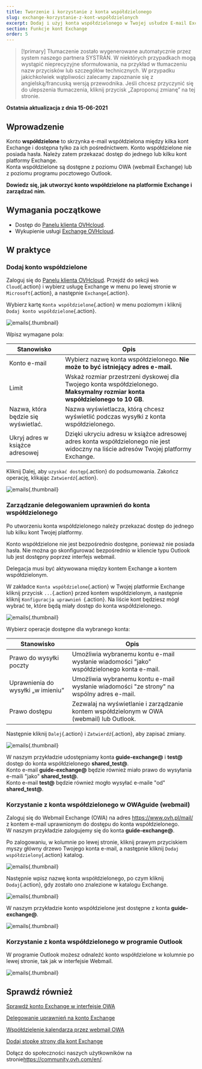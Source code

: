 ```yaml
---
title: Tworzenie i korzystanie z konta współdzielonego
slug: exchange-korzystanie-z-kont-współdzielonych
excerpt: Dodaj i użyj konta współdzielonego w Twojej usłudze E-mail Exchange
section: Funkcje kont Exchange
order: 5
---
```


> [!primary]
> Tłumaczenie zostało wygenerowane automatycznie przez system naszego partnera SYSTRAN. W niektórych przypadkach mogą wystąpić nieprecyzyjne sformułowania, na przykład w tłumaczeniu nazw przycisków lub szczegółów technicznych. W przypadku jakichkolwiek wątpliwości zalecamy zapoznanie się z angielską/francuską wersją przewodnika. Jeśli chcesz przyczynić się do ulepszenia tłumaczenia, kliknij przycisk „Zaproponuj zmianę” na tej stronie.
> 


**Ostatnia aktualizacja z dnia 15-06-2021**


## Wprowadzenie

Konto **współdzielone** to skrzynka e-mail współdzielona między kilka kont Exchange i dostępna tylko za ich pośrednictwem. Konto współdzielone nie posiada hasła. Należy zatem przekazać dostęp do jednego lub kilku kont platformy Exchange.
<br>Konta współdzielone są dostępne z poziomu OWA (webmail Exchange) lub z poziomu programu pocztowego Outlook.

**Dowiedz się, jak utworzyć konto współdzielone na platformie Exchange i zarządzać nim.**

## Wymagania początkowe

- Dostęp do [Panelu klienta OVHcloud](https://www.ovh.com/auth/?action=gotomanager&from=https://www.ovh.pl/&ovhSubsidiary=pl).
- Wykupienie usługi [Exchange OVHcloud](https://www.ovhcloud.com/pl/emails/hosted-exchange/).

## W praktyce

### Dodaj konto współdzielone

Zaloguj się do [Panelu klienta OVHcloud](https://www.ovh.com/auth/?action=gotomanager&from=https://www.ovh.pl/&ovhSubsidiary=pl). Przejdź do sekcji `Web Cloud`{.action} i wybierz usługę Exchange w menu po lewej stronie w `Microsoft`{.action}, a następnie `Exchange`{.action}.

Wybierz kartę `Konta współdzielone`{.action} w menu poziomym i kliknij `Dodaj konto współdzielone`{.action}.

![emails](images/exchange-shared_accounts01.png){.thumbnail}

Wpisz wymagane pola:

|Stanowisko|Opis|
|---|---|
|Konto e-mail|Wybierz nazwę konta współdzielonego. **Nie może to być istniejący adres e-mail.**|
|Limit|Wskaż rozmiar przestrzeni dyskowej dla Twojego konta współdzielonego. **Maksymalny rozmiar konta współdzielonego to 10 GB**.|
|Nazwa, która będzie się wyświetlać.|Nazwa wyświetlacza, którą chcesz wyświetlić podczas wysyłki z konta współdzielonego.|
|Ukryj adres w książce adresowej|Dzięki ukryciu adresu w książce adresowej adres konta współdzielonego nie jest widoczny na liście adresów Twojej platformy Exchange.|

Kliknij Dalej, aby `uzyskać dostęp`{.action} do podsumowania. Zakończ operację, klikając `Zatwierdź`{.action}.

![emails](images/exchange-shared_accounts02.png){.thumbnail}

### Zarządzanie delegowaniem uprawnień do konta współdzielonego

Po utworzeniu konta współdzielonego należy przekazać dostęp do jednego lub kilku kont Twojej platformy.

Konto współdzielone nie jest bezpośrednio dostępne, ponieważ nie posiada hasła. Nie można go skonfigurować bezpośrednio w kliencie typu Outlook lub jest dostępny poprzez interfejs webmail.

Delegacja musi być aktywowana między kontem Exchange a kontem współdzielonym.

W zakładce `Konta współdzielone`{.action} w Twojej platformie Exchange kliknij przycisk `...`{.action} przed kontem współdzielonym, a następnie kliknij `Konfiguracja uprawnień `{.action}. Na liście kont będziesz mógł wybrać te, które będą miały dostęp do konta współdzielonego.

![emails](images/exchange-shared_accounts03.png){.thumbnail}

Wybierz operacje dostępne dla wybranego konta:

|Stanowisko|Opis|
|---|---|
|Prawo do wysyłki poczty|Umożliwia wybranemu kontu e-mail wysłanie wiadomości "jako" współdzielonego konta e-mail.|
|Uprawnienia do wysyłki „w imieniu”|Umożliwia wybranemu kontu e-mail wysłanie wiadomości "ze strony" na wspólny adres e-mail.|
|Prawo dostępu|Zezwalaj na wyświetlanie i zarządzanie kontem współdzielonym w OWA (webmail) lub Outlook.|

Następnie kliknij `Dalej`{.action} i `Zatwierdź`{.action}, aby zapisać zmiany.

![emails](images/exchange-shared_accounts04.png){.thumbnail}

W naszym przykładzie udostępniamy konta **guide-exchange@** i **test@** dostęp do konta współdzielonego **shared_test@**.
<br>Konto e-mail **guide-exchange@** będzie również miało prawo do wysyłania e-maili "jako" **shared_test@**.
<br>Konto e-mail **test@** będzie również mogło wysyłać e-maile "od" **shared_test@**.

### Korzystanie z konta współdzielonego w OWAguide (webmail)

Zaloguj się do Webmail Exchange (OWA) na adres <https://www.ovh.pl/mail/> z kontem e-mail uprawnionym do dostępu do konta współdzielonego.
<br>W naszym przykładzie zalogujemy się do konta **guide-exchange@**.

Po zalogowaniu, w kolumnie po lewej stronie, kliknij prawym przyciskiem myszy główny drzewo Twojego konta e-mail, a następnie kliknij `Dodaj współdzielony`{.action} katalog. 

![emails](images/exchange-shared_accounts05.png){.thumbnail}

Następnie wpisz nazwę konta współdzielonego, po czym kliknij `Dodaj`{.action}, gdy zostało ono znalezione w katalogu Exchange.

![emails](images/exchange-shared_accounts06.png){.thumbnail}

W naszym przykładzie konto współdzielone jest dostępne z konta **guide-exchange@**.

![emails](images/exchange-shared_accounts07.png){.thumbnail}

### Korzystanie z konta współdzielonego w programie Outlook

W programie Outlook możesz odnaleźć konto współdzielone w kolumnie po lewej stronie, tak jak w interfejsie Webmail.

![emails](images/exchange-shared_accounts10.png){.thumbnail}

## Sprawdź również

[Sprawdź konto Exchange w interfejsie OWA](https://docs.ovh.com/pl/microsoft-collaborative-solutions/exchange_2016_przewodnik_dotyczacy_korzystania_z_outlook_web_app/)

[Delegowanie uprawnień na konto Exchange](https://docs.ovh.com/pl/microsoft-collaborative-solutions/exchange_2013_przyznanie_uprawnien_full_access/)

[Współdzielenie kalendarza przez webmail OWA](https://docs.ovh.com/pl/microsoft-collaborative-solutions/exchange_2016_wspoldzielenie_kalendarza_poprzez_webmail_owa/)

[Dodaj stopkę strony dla kont Exchange](https://docs.ovh.com/pl/microsoft-collaborative-solutions/exchange_20132016_automatyczny_podpis_-_disclaimer/)

Dołącz do społeczności naszych użytkowników na stronie<https://community.ovh.com/en/>.
